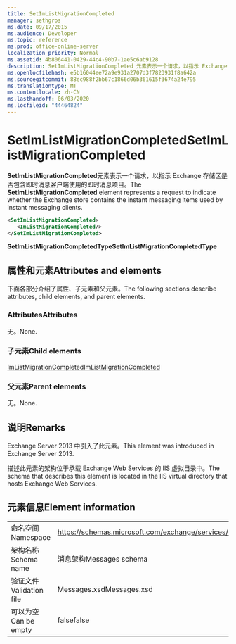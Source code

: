 ```yaml
---
title: SetImListMigrationCompleted
manager: sethgros
ms.date: 09/17/2015
ms.audience: Developer
ms.topic: reference
ms.prod: office-online-server
localization_priority: Normal
ms.assetid: 4b806441-0429-44c4-90b7-1ae5c6ab9128
description: SetImListMigrationCompleted 元素表示一个请求，以指示 Exchange 存储区是否包含即时消息客户端使用的即时消息项目。
ms.openlocfilehash: e5b16044ee72a9e931a2707d3f7823931f8a642a
ms.sourcegitcommit: 88ec988f2bb67c1866d06b361615f3674a24e795
ms.translationtype: MT
ms.contentlocale: zh-CN
ms.lasthandoff: 06/03/2020
ms.locfileid: "44464824"
---
```

# <a name="setimlistmigrationcompleted"></a><span data-ttu-id="bc98f-103">SetImListMigrationCompleted</span><span class="sxs-lookup"><span data-stu-id="bc98f-103">SetImListMigrationCompleted</span></span>

<span data-ttu-id="bc98f-104">**SetImListMigrationCompleted**元素表示一个请求，以指示 Exchange 存储区是否包含即时消息客户端使用的即时消息项目。</span><span class="sxs-lookup"><span data-stu-id="bc98f-104">The **SetImListMigrationCompleted** element represents a request to indicate whether the Exchange store contains the instant messaging items used by instant messaging clients.</span></span> 
  
```XML
<SetImListMigrationCompleted>
   <ImListMigrationCompleted/>
</SetImListMigrationCompleted>
```

 <span data-ttu-id="bc98f-105">**SetImListMigrationCompletedType**</span><span class="sxs-lookup"><span data-stu-id="bc98f-105">**SetImListMigrationCompletedType**</span></span>
## <a name="attributes-and-elements"></a><span data-ttu-id="bc98f-106">属性和元素</span><span class="sxs-lookup"><span data-stu-id="bc98f-106">Attributes and elements</span></span>

<span data-ttu-id="bc98f-107">下面各部分介绍了属性、子元素和父元素。</span><span class="sxs-lookup"><span data-stu-id="bc98f-107">The following sections describe attributes, child elements, and parent elements.</span></span>
  
### <a name="attributes"></a><span data-ttu-id="bc98f-108">Attributes</span><span class="sxs-lookup"><span data-stu-id="bc98f-108">Attributes</span></span>

<span data-ttu-id="bc98f-109">无。</span><span class="sxs-lookup"><span data-stu-id="bc98f-109">None.</span></span>
  
### <a name="child-elements"></a><span data-ttu-id="bc98f-110">子元素</span><span class="sxs-lookup"><span data-stu-id="bc98f-110">Child elements</span></span>

[<span data-ttu-id="bc98f-111">ImListMigrationCompleted</span><span class="sxs-lookup"><span data-stu-id="bc98f-111">ImListMigrationCompleted</span></span>](imlistmigrationcompleted.md)
  
### <a name="parent-elements"></a><span data-ttu-id="bc98f-112">父元素</span><span class="sxs-lookup"><span data-stu-id="bc98f-112">Parent elements</span></span>

<span data-ttu-id="bc98f-113">无。</span><span class="sxs-lookup"><span data-stu-id="bc98f-113">None.</span></span>
  
## <a name="remarks"></a><span data-ttu-id="bc98f-114">说明</span><span class="sxs-lookup"><span data-stu-id="bc98f-114">Remarks</span></span>

<span data-ttu-id="bc98f-115">Exchange Server 2013 中引入了此元素。</span><span class="sxs-lookup"><span data-stu-id="bc98f-115">This element was introduced in Exchange Server 2013.</span></span>
  
<span data-ttu-id="bc98f-116">描述此元素的架构位于承载 Exchange Web Services 的 IIS 虚拟目录中。</span><span class="sxs-lookup"><span data-stu-id="bc98f-116">The schema that describes this element is located in the IIS virtual directory that hosts Exchange Web Services.</span></span>
  
## <a name="element-information"></a><span data-ttu-id="bc98f-117">元素信息</span><span class="sxs-lookup"><span data-stu-id="bc98f-117">Element information</span></span>

|||
|:-----|:-----|
|<span data-ttu-id="bc98f-118">命名空间</span><span class="sxs-lookup"><span data-stu-id="bc98f-118">Namespace</span></span>  <br/> |https://schemas.microsoft.com/exchange/services/2006/messages  <br/> |
|<span data-ttu-id="bc98f-119">架构名称</span><span class="sxs-lookup"><span data-stu-id="bc98f-119">Schema name</span></span>  <br/> |<span data-ttu-id="bc98f-120">消息架构</span><span class="sxs-lookup"><span data-stu-id="bc98f-120">Messages schema</span></span>  <br/> |
|<span data-ttu-id="bc98f-121">验证文件</span><span class="sxs-lookup"><span data-stu-id="bc98f-121">Validation file</span></span>  <br/> |<span data-ttu-id="bc98f-122">Messages.xsd</span><span class="sxs-lookup"><span data-stu-id="bc98f-122">Messages.xsd</span></span>  <br/> |
|<span data-ttu-id="bc98f-123">可以为空</span><span class="sxs-lookup"><span data-stu-id="bc98f-123">Can be empty</span></span>  <br/> |<span data-ttu-id="bc98f-124">false</span><span class="sxs-lookup"><span data-stu-id="bc98f-124">false</span></span>  <br/> |
   


